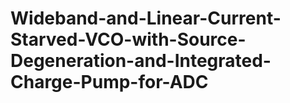 # Wideband-and-Linear-Current-Starved-VCO-with-Source-Degeneration-and-Integrated-Charge-Pump-for-ADC